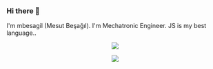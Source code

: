 ### Hi there 👋

I'm mbesagil (Mesut Beşağıl). I'm Mechatronic Engineer. JS is my best language..


<p align="center">
  <a href="https://skillicons.dev">
    <img src="https://skillicons.dev/icons?i=html,css,bootstrap,tailwind,js,vue,react,vite,dotnet,nodejs,mongodb,mysql,sequelize,docker,gcp" />
  </a>
</p>
<p align="center">
  <a href="https://skillicons.dev">
    <img src="https://skillicons.dev/icons?i=c,cpp,cs,python,ros" />
  </a>
</p>


